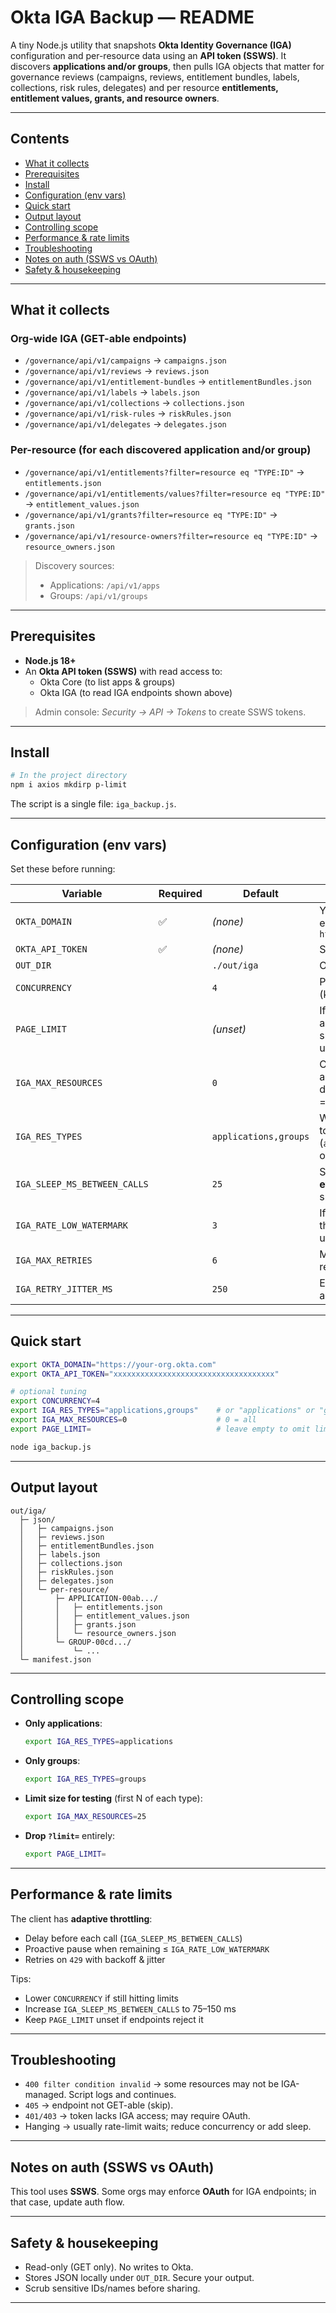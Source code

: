 # Okta IGA Backup — README

A tiny Node.js utility that snapshots **Okta Identity Governance (IGA)** configuration and per-resource data using an **API token (SSWS)**. It discovers **applications and/or groups**, then pulls IGA objects that matter for governance reviews (campaigns, reviews, entitlement bundles, labels, collections, risk rules, delegates) and per resource **entitlements, entitlement values, grants, and resource owners**.

---

## Contents

- [What it collects](#what-it-collects)
- [Prerequisites](#prerequisites)
- [Install](#install)
- [Configuration (env vars)](#configuration-env-vars)
- [Quick start](#quick-start)
- [Output layout](#output-layout)
- [Controlling scope](#controlling-scope)
- [Performance & rate limits](#performance--rate-limits)
- [Troubleshooting](#troubleshooting)
- [Notes on auth (SSWS vs OAuth)](#notes-on-auth-ssws-vs-oauth)
- [Safety & housekeeping](#safety--housekeeping)

---

## What it collects

### Org-wide IGA (GET-able endpoints)
- `/governance/api/v1/campaigns` → `campaigns.json`
- `/governance/api/v1/reviews` → `reviews.json`
- `/governance/api/v1/entitlement-bundles` → `entitlementBundles.json`
- `/governance/api/v1/labels` → `labels.json`
- `/governance/api/v1/collections` → `collections.json`
- `/governance/api/v1/risk-rules` → `riskRules.json`
- `/governance/api/v1/delegates` → `delegates.json`

### Per-resource (for each discovered application and/or group)
- `/governance/api/v1/entitlements?filter=resource eq "TYPE:ID"` → `entitlements.json`
- `/governance/api/v1/entitlements/values?filter=resource eq "TYPE:ID"` → `entitlement_values.json`
- `/governance/api/v1/grants?filter=resource eq "TYPE:ID"` → `grants.json`
- `/governance/api/v1/resource-owners?filter=resource eq "TYPE:ID"` → `resource_owners.json`

> Discovery sources:  
> - Applications: `/api/v1/apps`  
> - Groups: `/api/v1/groups`

---

## Prerequisites

- **Node.js 18+**
- An **Okta API token (SSWS)** with read access to:
  - Okta Core (to list apps & groups)
  - Okta IGA (to read IGA endpoints shown above)

> Admin console: *Security → API → Tokens* to create SSWS tokens.

---

## Install

```bash
# In the project directory
npm i axios mkdirp p-limit
```

The script is a single file: `iga_backup.js`.

---

## Configuration (env vars)

Set these before running:

| Variable | Required | Default | Description |
|---|---|---|---|
| `OKTA_DOMAIN` | ✅ | *(none)* | Your Okta base URL, e.g. `https://acme.okta.com` |
| `OKTA_API_TOKEN` | ✅ | *(none)* | SSWS token value |
| `OUT_DIR` |  | `./out/iga` | Output folder |
| `CONCURRENCY` |  | `4` | Parallel requests (keep modest) |
| `PAGE_LIMIT` |  | *(unset)* | If set to a number, adds `?limit=` to supported endpoints; unset to omit |
| `IGA_MAX_RESOURCES` |  | `0` | Cap number of apps/groups discovered per type (0 = all) |
| `IGA_RES_TYPES` |  | `applications,groups` | Which resource types to include (`applications`, `groups`, or both comma-sep) |
| `IGA_SLEEP_MS_BETWEEN_CALLS` |  | `25` | Small delay before **every** request to smooth bursts |
| `IGA_RATE_LOW_WATERMARK` |  | `3` | If remaining tokens ≤ this, proactively pause until reset |
| `IGA_MAX_RETRIES` |  | `6` | Max retries per request on 429 |
| `IGA_RETRY_JITTER_MS` |  | `250` | Extra jitter added to any backoff |

---

## Quick start

```bash
export OKTA_DOMAIN="https://your-org.okta.com"
export OKTA_API_TOKEN="xxxxxxxxxxxxxxxxxxxxxxxxxxxxxxxxxxxx"

# optional tuning
export CONCURRENCY=4
export IGA_RES_TYPES="applications,groups"    # or "applications" or "groups"
export IGA_MAX_RESOURCES=0                    # 0 = all
export PAGE_LIMIT=                            # leave empty to omit limit param

node iga_backup.js
```

---

## Output layout

```
out/iga/
  ├─ json/
  │   ├─ campaigns.json
  │   ├─ reviews.json
  │   ├─ entitlementBundles.json
  │   ├─ labels.json
  │   ├─ collections.json
  │   ├─ riskRules.json
  │   ├─ delegates.json
  │   └─ per-resource/
  │       ├─ APPLICATION-00ab.../
  │       │   ├─ entitlements.json
  │       │   ├─ entitlement_values.json
  │       │   ├─ grants.json
  │       │   └─ resource_owners.json
  │       └─ GROUP-00cd.../
  │           └─ ...
  └─ manifest.json
```

---

## Controlling scope

- **Only applications**:
  ```bash
  export IGA_RES_TYPES=applications
  ```
- **Only groups**:
  ```bash
  export IGA_RES_TYPES=groups
  ```
- **Limit size for testing** (first N of each type):
  ```bash
  export IGA_MAX_RESOURCES=25
  ```
- **Drop `?limit=`** entirely:
  ```bash
  export PAGE_LIMIT=
  ```

---

## Performance & rate limits

The client has **adaptive throttling**:
- Delay before each call (`IGA_SLEEP_MS_BETWEEN_CALLS`)
- Proactive pause when remaining ≤ `IGA_RATE_LOW_WATERMARK`
- Retries on `429` with backoff & jitter

Tips:
- Lower `CONCURRENCY` if still hitting limits
- Increase `IGA_SLEEP_MS_BETWEEN_CALLS` to 75–150 ms
- Keep `PAGE_LIMIT` unset if endpoints reject it

---

## Troubleshooting

- `400 filter condition invalid` → some resources may not be IGA-managed. Script logs and continues.  
- `405` → endpoint not GET-able (skip).  
- `401/403` → token lacks IGA access; may require OAuth.  
- Hanging → usually rate-limit waits; reduce concurrency or add sleep.

---

## Notes on auth (SSWS vs OAuth)

This tool uses **SSWS**. Some orgs may enforce **OAuth** for IGA endpoints; in that case, update auth flow.

---

## Safety & housekeeping

- Read-only (GET only). No writes to Okta.  
- Stores JSON locally under `OUT_DIR`. Secure your output.  
- Scrub sensitive IDs/names before sharing.

---
